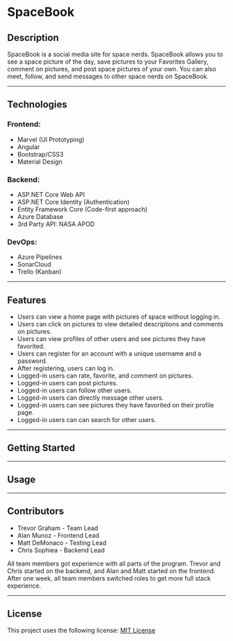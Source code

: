 # SpaceBook
## Description
SpaceBook is a social media site for space nerds. SpaceBook allows you to see a space picture of the day, save pictures to your Favorites Gallery, comment on pictures, and post space pictures of your own. You can also meet, follow, and send messages to other space nerds on SpaceBook.

---
## Technologies
### Frontend:
* Marvel (UI Prototyping)
* Angular
* Bootstrap/CSS3
* Material Design

### Backend:
* ASP.NET Core Web API
* ASP.NET Core Identity (Authentication)
* Entity Framework Core (Code-first approach)
* Azure Database
* 3rd Party API: NASA APOD
  
### DevOps:
* Azure Pipelines
* SonarCloud
* Trello (Kanban)
  
---
## Features
* Users can view a home page with pictures of space without logging in.
* Users can click on pictures to view detailed descriptions and comments on pictures.
* Users can view profiles of other users and see pictures they have favorited.
* Users can register for an account with a unique username and a password.
* After registering, users can log in.
* Logged-in users can rate, favorite, and comment on pictures.
* Logged-in users can post pictures.
* Logged-in users can follow other users.
* Logged-in users can directly message other users.
* Logged-in users can see pictures they have favorited on their profile page.
* Logged-in users can can search for other users.
---
## Getting Started
---
## Usage
---
## Contributors
* Trevor Graham - Team Lead
* Alan Munoz - Frontend Lead
* Matt DeMonaco - Testing Lead
* Chris Sophiea - Backend Lead

All team members got experience with all parts of the program. Trevor and Chris started on the backend, and Alan and Matt started on the frontend. After one week, all team members switched roles to get more full stack experience.
  
---
## License
This project uses the following license: [MIT License](https://github.com/12142020-dotnet-uta/P2_ATMC/blob/main/LICENSE)


